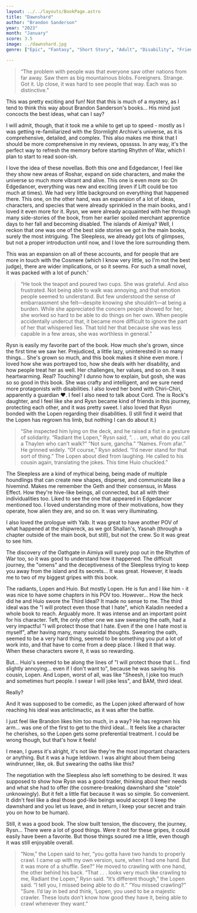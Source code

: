 ```yaml
---
layout: ../../layouts/BookPage.astro
title: "Dawnshard"
author: "Brandon Sanderson"
year: "2023"
month: "January"
score: 3.5
image: ../dawnshard.jpg
genre: ["Epic", "Fantasy", "Short Story", "Adult", "Disability", "Friendship"]

---
```


>“The problem with people was that everyone saw other nations from far away. Saw them as big mountainous blobs. Foreigners. Strange. Got it. Up close, it was hard to see people that way. Each was so distinctive.” 

This was pretty exciting and fun! Not that this is much of a mystery, as I tend to think this way about Brandon Sanderson's books... His mind just concocts the best ideas, what can I say?

I will admit, though, that it took me a while to get up to speed - mostly as I was getting re-familiarized with the Stormlight Archive's universe, as it is comprehensive, detailed, and complex. This also makes me think that I should be more comprehensive in my reviews, opsssss. In any way, it's the perfect way to refresh the memory before starting Rhythm of War, which I plan to start to read soon-ish.

I love the idea of these novellas. Both this one and Edgedancer, I feel like they show new areas of Roshar, expand on side characters, and make the universe so much more vibrant and alive. This one is even more so: On Edgedancer, everything was new and exciting (even if Lift could be too much at times). We had very little background on everything that happened there. This one, on the other hand, was an expansion of a lot of ideas, characters, and species that were already sprinkled in the main books, and I loved it even more for it. Rysn, we were already acquainted with her through many side-stories of the book, from her earlier spoiled merchant apprentice days to her fall and becoming disabled. The islands of Aimiya? Well, I reckon that one was one of the best side stories we got in the main books, surely the most intriguing. The Sleepless, we already got lots of glimpses, but not a proper introduction until now, and I love the lore surrounding them.

This was an expansion on all of these accounts, and for people that are more in touch with the Cosmere (which I know very little, so I'm not the best judge), there are wider implications, or so it seems. For such a small novel, it was packed with a lot of punch.'

>“He took the teapot and poured two cups. She was grateful. And also frustrated. Not being able to walk was annoying, and that emotion people seemed to understand. But few understood the sense of embarrassment she felt—despite knowing she shouldn’t—at being a burden. While she appreciated the concern people showed for her, she worked so hard to be able to do things on her own. When people accidentally undercut that, it became more difficult to ignore the part of her that whispered lies. That told her that because she was less capable in a few areas, she was worthless in general.” 

Rysn is easily my favorite part of the book. How much she's grown, since the first time we saw her. Prejudiced, a little lazy, uninterested in so many things... She's grown so much, and this book makes it shine even more. I loved how she was portrayed too, how she deals with her disability, and how people treat her as well. Her challenges, her values, and so on. It was heartwarming. Real? Touching? I dunno how to explain, but gosh, she was so so good in this book. She was crafty and intelligent, and we sure need more protagonists with disabilities. I also loved her bond with Chiri-Chiri, apparently a guardian ❤️. I feel I also need to talk about Cord. The is Rock's daughter, and I feel like she and Rysn became kind of friends in this journey, protecting each other, and it was pretty sweet. I also loved that Rysn bonded with the Lopen regarding their disabilities. (I still find it weird that the Lopen has regrown his limb, but nothing I can do about it.)

> “She inspected him lying on the deck, and he raised a fist in a gesture of solidarity.
>“Radiant the Lopen,” Rysn said, “. . . um, what do you call a Thaylen who can’t walk?”
>“Not sure, gancha.”
>“Names. From afar.”
>He grinned widely.
>“Of course,” Rysn added. “I’d never stand for that sort of thing.”
>The Lopen about died from laughing. He called to his cousin again, translating the jokes. This time Huio chuckled.” 

The Sleepless are a kind of mythical being, being made of multiple houndlings that can create new shapes, disperse, and communicate like a hivemind. Makes me remember the Geth and their consensus, in Mass Effect. How they're hive-like beings, all connected, but all with their individualities too. Liked to see the one that appeared in Edgedancer mentioned too. I loved understanding more of their motivations, how they operate, how alien they are, and so on. It was very illuminating.

I also loved the prologue with Yalb. It was great to have another POV of what happened at the shipwreck, as we got Shallan's, Yasnah (through a chapter outside of the main book, but still), but not the crew. So it was great to see him.

The discovery of the Oathgate in Aimiya will surely pop out in the Rhythm of War too, so it was good to understand how it happened. The difficult journey, the "omens" and the deceptiveness of the Sleepless trying to keep you away from the island and its secrets... It was great. However, it leads me to two of my biggest gripes with this book.

The radiants, Lopen and Huio. But mostly Lopen. He is fun and I like him - it was nice to have some chapters in his POV too. However... How the heck did he and Huio swore the Third Ideal? It made no sense to me. The third ideal was the "I will protect even those that I hate", which Kaladin needed a whole book to reach. Arguably more. It was intense and an important point for his character. Teft, the only other one we saw swearing the oath, had a very impactful "I will protect those that I hate. Even if the one I hate most is myself", after having many, many suicidal thoughts. Swearing the oath, seemed to be a very hard thing, seemed to be something you put a lot of work into, and that have to come from a deep place. I liked it that way. When these characters swore it, it was so rewarding.

But... Huio's seemed to be along the lines of "I will protect those that I... find slightly annoying... even if I don't want to", because he was saving his cousin, Lopen. And Lopen, worst of all, was like "Sheesh, I joke too much and sometimes hurt people. I swear I will joke less", and BAM, third ideal.

Really?

And it was supposed to be comedic, as the Lopen joked afterward of how reaching his ideal was anticlimactic, as it was after the battle.

I just feel like Brandon likes him too much, in a way? He has regrown his arm... was one of the first to get to the third ideal... It feels like a character he cherishes, so the Lopen gets some preferential treatment. I could be wrong though, but that's how it feels!

I mean, I guess it's alright, it's not like they're the most important characters or anything. But it was a huge letdown. I was alright about them being windrunner, like, ok. But swearing the oaths like this? 

The negotiation with the Sleepless also left something to be desired. It was supposed to show how Rysn was a good trader, thinking about their needs and what she had to offer (the cosmere-breaking dawnshard she "stole" unknowingly). But it felt a little flat because it was so simple. So convenient. It didn't feel like a deal those god-like beings would accept (I keep the dawnshard and you let us leave, and in return, I keep your secret and train you on how to be human).

Still, it was a good book. The slow built tension, the discovery, the journey, Rysn... There were a lot of good things. Were it not for these gripes, it could easily have been a favorite. But those things soured me a little, even though it was still enjoyable overall. 

>“Now,” the Lopen said to her, “you gotta have two hands to properly crawl. I came up with my own version, sure, when I had one hand. But it was more of a shuffle. See?” He moved to crawling with one hand, the other behind his back.
> “That . . . looks very much like crawling to me, Radiant the Lopen,” Rysn said.
> “It’s different though,” the Lopen said. “I tell you, I missed being able to do it.”
> “You missed crawling?”
> "Sure. I’d lay in bed and think, ‘Lopen, you used to be a majestic crawler. These louts don’t know how good they have it, being able to crawl whenever they want.” 